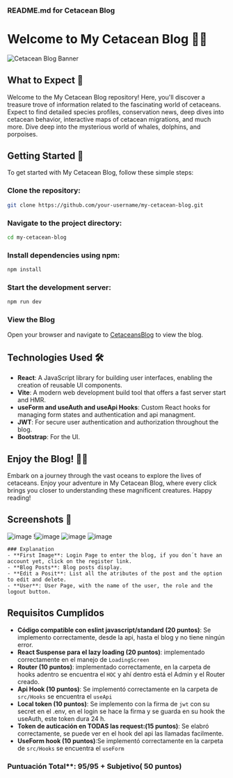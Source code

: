 
### README.md for Cetacean Blog

# Welcome to My Cetacean Blog 🐋✨
![Cetacean Blog Banner](https://yourlink.com/banner.jpg)

## What to Expect 🐬
Welcome to the My Cetacean Blog repository! Here, you'll discover a treasure trove of information related to the fascinating world of cetaceans. Expect to find detailed species profiles, conservation news, deep dives into cetacean behavior, interactive maps of cetacean migrations, and much more. Dive deep into the mysterious world of whales, dolphins, and porpoises.

## Getting Started 🌊
To get started with My Cetacean Blog, follow these simple steps:

### Clone the repository:
```bash
git clone https://github.com/your-username/my-cetacean-blog.git
```

### Navigate to the project directory:
```bash
cd my-cetacean-blog
```

### Install dependencies using npm:
```bash
npm install
```

### Start the development server:
```bash
npm run dev
```

### View the Blog
Open your browser and navigate to [CetaceansBlog](https://my-blog-one-beige-60.vercel.app/?#/login)  to view the blog.

## Technologies Used 🛠️
- **React**: A JavaScript library for building user interfaces, enabling the creation of reusable UI components.
- **Vite**: A modern web development build tool that offers a fast server start and HMR.
- **useForm and useAuth and useApi Hooks**: Custom React hooks for managing form states and authentication and api managment.
- **JWT**: For secure user authentication and authorization throughout the blog.
- **Bootstrap**: For the UI.

## Enjoy the Blog! 📘✨
Embark on a journey through the vast oceans to explore the lives of cetaceans. Enjoy your adventure in My Cetacean Blog, where every click brings you closer to understanding these magnificent creatures. Happy reading!

## Screenshots 📸
![image](https://github.com/Sofiamishel2003/My_Blog/assets/98661058/4fc3d99f-6b29-48f3-a565-acaf1d955a65)
!![image](https://github.com/Sofiamishel2003/My_Blog/assets/98661058/fad8b0f5-4e42-491c-94ad-78fa77345cd8)
![image](https://github.com/Sofiamishel2003/My_Blog/assets/98661058/7cbc6400-4564-4a97-a020-f74f68fb26fc)
![image](https://github.com/Sofiamishel2003/My_Blog/assets/98661058/23a3bd04-1433-4db8-b99a-eeb453ab5d3a)

```
### Explanation
- **First Image**: Login Page to enter the blog, if you don´t have an account yet, click on the register link.
- **Blog Posts**: Blog posts display.
- **Edit a Posit**: List all the atributes of the post and the option to edit and delete.
- **User**: User Page, with the name of the user, the role and the logout button.
```

## Requisitos Cumplidos

- **Código compatible con eslint javascript/standard (20 puntos)**: Se implemento correctamente, desde la api, hasta el blog y no tiene ningún error.
- **React Suspense para el lazy loading (20 puntos)**: implementado correctamente en el manejo de `LoadingScreen`
- **Router (10 puntos)**: implementado correctamente, en la carpeta de hooks adentro se encuentra el `HOC` y ahí dentro está el Admin y el Router creado.
- **Api Hook (10 puntos)**: Se implementó correctamente en la carpeta de `src/Hooks` se encuentra el `useApi`
- **Local token (10 puntos)**: Se implemento con la firma de `jwt` con su secret en el .env, en el login se hace la firma y se guarda en su hook the useAuth, este token dura 24 h. 
- **Token de auticación en TODAS las request:(15 puntos)**: Se elabró correctamente, se puede ver en el hook del api las llamadas facilmente.
- **UseForm  hook (10 puntos)**:Se implementó correctamente en la carpeta de `src/Hooks` se encuentra el `useForm`
### Puntuación Total**: 95/95 + Subjetivo( 50 puntos)
